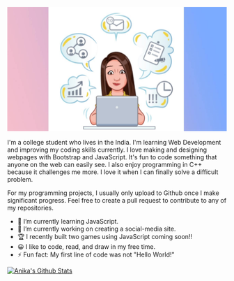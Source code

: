![Banner](https://github.com/AnikaNarang9/AnikaNarang9/blob/bb660180dfeffb6b7ce7c87bd8be5c16aae35931/Image/anika_banner.jpeg)

I'm a college student who lives in the India. I'm learning Web Development and improving my coding skills currently. I love making and designing webpages with Bootstrap and JavaScript. It's fun to code something that anyone on the web can easily see. I also enjoy programming in C++ because it challenges me more. I love it when I can finally solve a difficult problem.

For my programming projects, I usually only upload to Github once I make significant progress. Feel free to create a pull request to contribute to any of my repositories.

- 🌱 I’m currently learning JavaScript.
- 🔭 I’m currently working on creating a social-media site.
- 🏆 I recently built two games using JavaScript coming soon!!
- 😀 I like to code, read, and draw in my free time.
- ⚡ Fun fact: My first line of code was not "Hello World!"

[![Anika's Github Stats](https://github-readme-stats.vercel.app/api?username=AnikaNarang9)](https://github.com/anuraghazra/github-readme-stats)
